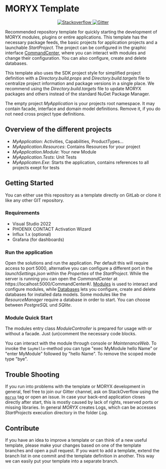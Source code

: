# MORYX Template

<p align="center">
    <a href="https://stackoverflow.com/questions/tagged/moryx">
        <img src="https://img.shields.io/badge/stackoverflow-ask-orange.svg" alt="Stackoverflow">
    </a>
    <a href="https://gitter.im/PHOENIXCONTACT/MORYX?utm_source=badge&utm_medium=badge&utm_campaign=pr-badge">
        <img src="https://badges.gitter.im/PHOENIXCONTACT/MORYX.svg" alt="Gitter">
    </a>
</p>

Recommended repository template for quickly starting the development of MORYX modules, plugins or entire applications. This template has the necessary package feeds, the basic projects for application projects and a launchable *StartProject*. The project can be configured in the graphic interface  [CommandCenter](https://github.com/PHOENIXCONTACT/MORYX-Framework/blob/dev/docs/manual/commandcenter.md), where you can interact with modules and change their configuration. You can also configure, create and delete databases.

This template also uses the SDK project style for simplified project definition with a *Directory.build.props* and *Directory.build.targets* file to centralize project information and package versions in a single place. We recommend using the *Directory.build.targets*  file to update MORYX packages and others instead of the standard NuGet Package Manager.

The empty project *MyApplication* is your projects root namespace. It may contain facade, interface and domain model definitions. Remove it, if you do not need cross project type definitions.

## Overview of the different projects

- *MyApplication*: Activities, Capabilities, ProductTypes...
- *MyApplication.Resources*: Contains Resources for your project
- *MyApplication.Module*: Your new Module
- *MyApplication.Tests*: Unit Tests
- *MyApplicaten.Exe*: Starts the application, contains references to all projects exept for tests

## Getting Started

You can either use this repository as a template directly on GitLab or clone it like any other GIT repository. 

### Requirements
- Visual Studio 2022
- PHOENIX CONTACT Activation Wizard
- Influx 1.x (optional)
- Grafana (for dashboards)

### Run the application
Open the solutions and run the application. Per default this will require access to port 5000, alternative you can configure a different port in the *launchSettings.json* within the *Properties* of the *StartProject*. While the server is running you can open the *CommandCenter* at https://localhost:5000/CommandCenter#/. [Modules](https://localhost:5000/CommandCenter#/modules) is used to interact and configure modules, while [Databases](https://localhost:5000/CommandCenter#/databases) lets you configure, create and delete databases for installed data models. Some modules like the *ResourceManager* require a database in order to start. You can choose between *PostgreSQL* und *SQlite*. 

### Module Quick Start

The modules entry class *ModuleController* is prepared for usage with or without a facade. Just (un)comment the necessary code blocks. 

You can interact with the module through console or *MaintenanceWeb*. To invoke the `SayHello`-method you can type "exec MyModule hello Name" or "enter MyModule" followed by "hello Name". To remove the scoped mode type "bye".

## Trouble Shooting

If you run into problems with the template or MORYX development in general, feel free to join our Gitter channel, ask on StackOverflow using the [`moryx`](https://stackoverflow.com/questions/tagged/moryx) tag or open an issue. In case your back-end application closes directly after start, this is mostly caused by lack of rights, reserved ports or missing libraries. In general *MORYX* creates Logs, which can be accesses *StartProjects* execution directory in the folder *Log*.

## Contribute

If you have an idea to improve a template or can think of a new useful template, please make your changes based on one of the template branches and open a pull request. If you want to add a template, extend the branch list in one commit and the template definition in another. This way we can easily put your template into a separate branch. 
